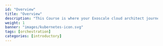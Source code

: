```yaml
---
id: "Overview"
title: "Overview"
description: "This Course is where your Exoscale cloud architect journey begins It will help you learn the core technical concepts, dive into networking components and configuration, and introduce you to critical cloud topics."
weight: 1
banner: "images/kubernetes-icon.svg"
tags: [orchestration]
categories: [introductory]
---
```


